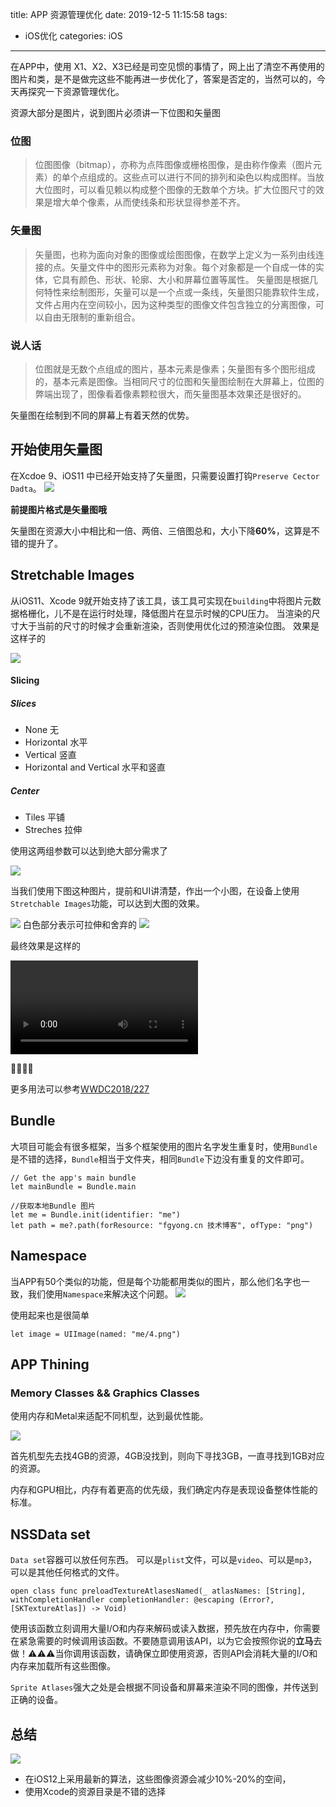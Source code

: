 title: APP 资源管理优化
date: 2019-12-5 11:15:58
tags:
- iOS优化
categories: iOS
---

在APP中，使用 X1、X2、X3已经是司空见惯的事情了，网上出了清空不再使用的图片和类，是不是做完这些不能再进一步优化了，答案是否定的，当然可以的，今天再探究一下资源管理优化。

资源大部分是图片，说到图片必须讲一下位图和矢量图

 
### 位图
> 位图图像（bitmap），亦称为点阵图像或栅格图像，是由称作像素（图片元素）的单个点组成的。这些点可以进行不同的排列和染色以构成图样。当放大位图时，可以看见赖以构成整个图像的无数单个方块。扩大位图尺寸的效果是增大单个像素，从而使线条和形状显得参差不齐。
<!-- more -->
### 矢量图
> 矢量图，也称为面向对象的图像或绘图图像，在数学上定义为一系列由线连接的点。矢量文件中的图形元素称为对象。每个对象都是一个自成一体的实体，它具有颜色、形状、轮廓、大小和屏幕位置等属性。
矢量图是根据几何特性来绘制图形，矢量可以是一个点或一条线，矢量图只能靠软件生成，文件占用内在空间较小，因为这种类型的图像文件包含独立的分离图像，可以自由无限制的重新组合。

### 说人话
> 位图就是无数个点组成的图片，基本元素是像素；矢量图有多个图形组成的，基本元素是图像。当相同尺寸的位图和矢量图绘制在大屏幕上，位图的弊端出现了，图像看着像素颗粒很大，而矢量图基本效果还是很好的。

矢量图在绘制到不同的屏幕上有着天然的优势。

## 开始使用矢量图

在Xcdoe 9、iOS11 中已经开始支持了矢量图，只需要设置打钩`Preserve Cector Dadta`。
![](http://blog.fgyong.cn/FhF6-GTsthDXMlsX9ezQ1PaXalIa.png-a)

**前提图片格式是矢量图哦**

矢量图在资源大小中相比和一倍、两倍、三倍图总和，大小下降**60%**，这算是不错的提升了。


## Stretchable Images
从iOS11、Xcode 9就开始支持了该工具，该工具可实现在`building`中将图片元数据格栅化，儿不是在运行时处理，降低图片在显示时候的CPU压力。
当渲染的尺寸大于当前的尺寸的时候才会重新渲染，否则使用优化过的预渲染位图。
效果是这样子的

![](http://blog.fgyong.cn/FpZhgVvqS711QZZnYYptKr40Pc9U-a)
#### Slicing
##### Slices
- None 无
- Horizontal 水平
- Vertical 竖直
- Horizontal and Vertical 水平和竖直 

##### Center
- Tiles 平铺
- Streches 拉伸

使用这两组参数可以达到绝大部分需求了



![](http://blog.fgyong.cn/FrtLZrygVGyJAqlV6Q412foMQgRk-a)

当我们使用下图这种图片，提前和UI讲清楚，作出一个小图，在设备上使用`Stretchable Images`功能，可以达到大图的效果。

![](http://blog.fgyong.cn/FvHCZgiiwONF_5Y01HOVP_-d9d3_-a)
白色部分表示可拉伸和舍弃的
![](http://blog.fgyong.cn/Fh6BK-44VNuB2PDdQUjaA-2iOF_J-a)

最终效果是这样的

![](http://blog.fgyong.cn/1.mp4)

👏👏👏👏

更多用法可以参考[WWDC2018/227](https://developer.apple.com/videos/play/wwdc2018/227)

## Bundle
大项目可能会有很多框架，当多个框架使用的图片名字发生重复时，使用`Bundle`是不错的选择，`Bundle`相当于文件夹，相同`Bundle`下边没有重复的文件即可。

```
// Get the app's main bundle
let mainBundle = Bundle.main

//获取本地Bundle 图片
let me = Bundle.init(identifier: "me")
let path = me?.path(forResource: "fgyong.cn 技术博客", ofType: "png")

```

## Namespace

当APP有50个类似的功能，但是每个功能都用类似的图片，那么他们名字也一致，我们使用`Namespace`来解决这个问题。
![](http://blog.fgyong.cn/FqvcOJHbjHBdE04jl78PlT3pAA4l-a)

使用起来也是很简单

```
let image = UIImage(named: "me/4.png")
```

## APP Thining

### Memory Classes && Graphics Classes
使用内存和Metal来适配不同机型，达到最优性能。

![](http://blog.fgyong.cn/FgJGgpqcA-K_kSKY6e9LDZapOiYT-a)


首先机型先去找4GB的资源，4GB没找到，则向下寻找3GB，一直寻找到1GB对应的资源。

内存和GPU相比，内存有着更高的优先级，我们确定内存是表现设备整体性能的标准。

## NSSData set
`Data set`容器可以放任何东西。
可以是`plist`文件，可以是`video`、可以是`mp3`，可以是其他任何格式的文件。


```
open class func preloadTextureAtlasesNamed(_ atlasNames: [String], withCompletionHandler completionHandler: @escaping (Error?, [SKTextureAtlas]) -> Void)
```
使用该函数立刻调用大量I/O和内存来解码或读入数据，预先放在内存中，你需要在紧急需要的时候调用该函数。不要随意调用该API，以为它会按照你说的**立马**去做！⚠️⚠️⚠️当你调用该函数，请确保立即使用资源，否则API会消耗大量的I/O和内存来加载所有这些图像。

`Sprite Atlases`强大之处是会根据不同设备和屏幕来渲染不同的图像，并传送到正确的设备。

## 总结
![](http://blog.fgyong.cn/Fld0tbjb_RgbF9QWnzTXUYrZJzhG-a)


- 在iOS12上采用最新的算法，这些图像资源会减少10%-20%的空间，
- 使用Xcode的资源目录是不错的选择























